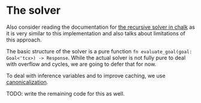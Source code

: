 # The solver

Also consider reading the documentation for [the recursive solver in chalk][chalk]
as it is very similar to this implementation and also talks about limitations of this
approach.

[chalk]: https://rust-lang.github.io/chalk/book/recursive.html

The basic structure of the solver is a pure function
`fn evaluate_goal(goal: Goal<'tcx>) -> Response`.
While the actual solver is not fully pure to deal with overflow and cycles, we are
going to defer that for now.

To deal with inference variables and to improve caching, we use
[canonicalization](/canonicalization.html).

TODO: write the remaining code for this as well.